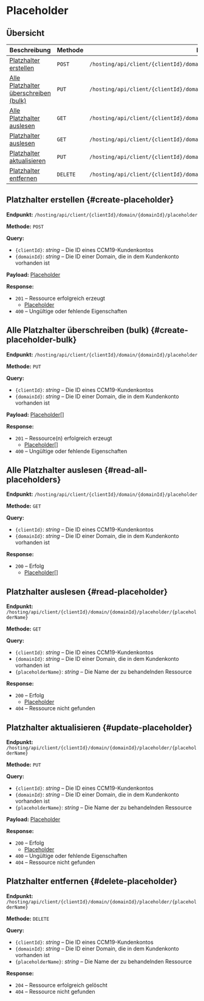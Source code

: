 # Placeholder

## Übersicht

| Beschreibung                                                 | Methode  | Endpunkt                                                     |
| ------------------------------------------------------------ | -------- | ------------------------------------------------------------ |
| [Platzhalter erstellen](#create-placeholder)                 | `POST`   | `/hosting/api/client/{clientId}/domain/{domainId}/placeholder` |
| [Alle Platzhalter überschreiben (bulk)](#create-placeholder-bulk) | `PUT`    | `/hosting/api/client/{clientId}/domain/{domainId}/placeholder` |
| [Alle Platzhalter auslesen](#read-all-placeholders)          | `GET`    | `/hosting/api/client/{clientId}/domain/{domainId}/placeholder` |
| [Platzhalter auslesen](#read-placeholder)                    | `GET`    | `/hosting/api/client/{clientId}/domain/{domainId}/placeholder/{placeholderName}` |
| [Platzhalter aktualisieren](#update-placeholder)             | `PUT`    | `/hosting/api/client/{clientId}/domain/{domainId}/placeholder/{placeholderName}` |
| [Platzhalter entfernen](#delete-placeholder)                 | `DELETE` | `/hosting/api/client/{clientId}/domain/{domainId}/placeholder/{placeholderName}` |

## Platzhalter erstellen {#create-placeholder}

**Endpunkt:** `/hosting/api/client/{clientId}/domain/{domainId}/placeholder`

**Methode:** `POST`

**Query:**

- `{clientId}`: *string* – Die ID eines CCM19-Kundenkontos
- `{domainId}`: *string* – Die ID einer Domain, die in dem Kundenkonto vorhanden ist

**Payload:** [Placeholder](../components.md#placeholder)

**Response:**

- `201` – Ressource erfolgreich erzeugt
  - [Placeholder](../components.md#placeholder)
- `400` – Ungültige oder fehlende Eigenschaften

## Alle Platzhalter überschreiben (bulk) {#create-placeholder-bulk}

**Endpunkt:** `/hosting/api/client/{clientId}/domain/{domainId}/placeholder`

**Methode:** `PUT`

**Query:**

- `{clientId}`: *string* – Die ID eines CCM19-Kundenkontos
- `{domainId}`: *string* – Die ID einer Domain, die in dem Kundenkonto vorhanden ist

**Payload:** [Placeholder](../components.md#placeholder)[]

**Response:**

- `201` – Ressource(n) erfolgreich erzeugt
  - [Placeholder](../components.md#placeholder)[]
- `400` – Ungültige oder fehlende Eigenschaften

## Alle Platzhalter auslesen {#read-all-placeholders}

**Endpunkt:** `/hosting/api/client/{clientId}/domain/{domainId}/placeholder`

**Methode:** `GET`

**Query:**

- `{clientId}`: *string* – Die ID eines CCM19-Kundenkontos
- `{domainId}`: *string* – Die ID einer Domain, die in dem Kundenkonto vorhanden ist

**Response:**

- `200` – Erfolg
  - [Placeholder](../components.md#placeholder)[]

## Platzhalter auslesen {#read-placeholder}

**Endpunkt:** `/hosting/api/client/{clientId}/domain/{domainId}/placeholder/{placeholderName}`

**Methode:** `GET`

**Query:**

- `{clientId}`: *string* – Die ID eines CCM19-Kundenkontos
- `{domainId}`: *string* – Die ID einer Domain, die in dem Kundenkonto vorhanden ist
- `{placeholderName}`: *string* – Die Name der zu behandelnden Ressource

**Response:**

- `200` – Erfolg
  - [Placeholder](../components.md#placeholder)
- `404` – Ressource nicht gefunden

## Platzhalter aktualisieren {#update-placeholder}

**Endpunkt:** `/hosting/api/client/{clientId}/domain/{domainId}/placeholder/{placeholderName}`

**Methode:** `PUT`

**Query:**

- `{clientId}`: *string* – Die ID eines CCM19-Kundenkontos
- `{domainId}`: *string* – Die ID einer Domain, die in dem Kundenkonto vorhanden ist
- `{placeholderName}`: *string* – Die Name der zu behandelnden Ressource

**Payload:** [Placeholder](../components.md#placeholder)

**Response:**

- `200` – Erfolg
  - [Placeholder](../components.md#placeholder)
- `400` – Ungültige oder fehlende Eigenschaften
- `404` – Ressource nicht gefunden

## Platzhalter entfernen {#delete-placeholder}

**Endpunkt:** `/hosting/api/client/{clientId}/domain/{domainId}/placeholder/{placeholderName}`

**Methode:** `DELETE`

**Query:**

- `{clientId}`: *string* – Die ID eines CCM19-Kundenkontos
- `{domainId}`: *string* – Die ID einer Domain, die in dem Kundenkonto vorhanden ist
- `{placeholderName}`: *string* – Die Name der zu behandelnden Ressource

**Response:**

- `204` – Ressource erfolgreich gelöscht
- `404` – Ressource nicht gefunden

